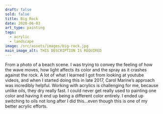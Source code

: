 ```yaml
---
draft: false
sold: false
title: Big Rock
date: 2020-06-03
art_type: painting
tags:
  - acrylic
  - landscape
image: /src/assets/images/big-rock.jpg
main_image_alt: THIS DESCRIPTION IS REQUIRED
---
```

From a photo of a beach scene. I was trying to convey the feeling of how the wave moves, how light affects its color and the spray as it crashes against the rock. A lot of what I learned I got from looking at youtube videos, and when I started doing this in late 2017, Carol Marine’s approach was incredibly helpful. Working with acrylics is challenging for me, because unlike oils, they dry really fast. I could never get really used to painting one color and having it end up being a different color entirely. I ended up switching to oils not long after I did this…even though this is one of my better acrylic efforts.